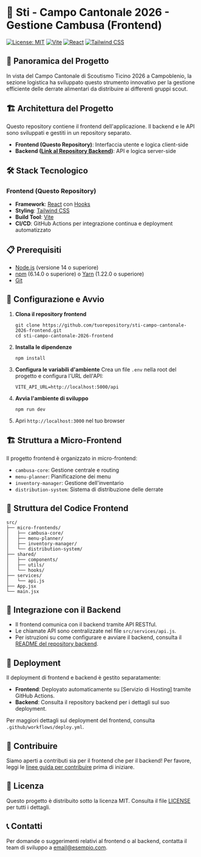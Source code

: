 # 🧮 Sti - Campo Cantonale 2026 - Gestione Cambusa (Frontend)

[![License: MIT](https://img.shields.io/badge/License-MIT-yellow.svg)](https://opensource.org/licenses/MIT)
[![Vite](https://img.shields.io/badge/Vite-5.3.4-646CFF.svg)](https://vitejs.dev/)
[![React](https://img.shields.io/badge/React-18.3.1-blue.svg)](https://reactjs.org/)
[![Tailwind CSS](https://img.shields.io/badge/Tailwind_CSS-3.4.7-38B2AC.svg)](https://tailwindcss.com/)

## 🌟 Panoramica del Progetto
In vista del Campo Cantonale di Scoutismo Ticino 2026 a Campoblenio, la sezione logistica ha sviluppato questo strumento innovativo per la gestione efficiente delle derrate alimentari da distribuire ai differenti gruppi scout.

## 🏗 Architettura del Progetto
Questo repository contiene il frontend dell'applicazione. Il backend e le API sono sviluppati e gestiti in un repository separato.

- **Frontend (Questo Repository)**: Interfaccia utente e logica client-side
- **Backend ([Link al Repository Backend](https://github.com/your-organization/backend-repo))**: API e logica server-side

## 🛠 Stack Tecnologico

### Frontend (Questo Repository)
- **Framework**: [React](https://reactjs.org/) con [Hooks](https://reactjs.org/docs/hooks-intro.html)
- **Styling**: [Tailwind CSS](https://tailwindcss.com/)
- **Build Tool**: [Vite](https://vitejs.dev/)
- **CI/CD**: GitHub Actions per integrazione continua e deployment automatizzato

## 📋 Prerequisiti
- [Node.js](https://nodejs.org/) (versione 14 o superiore)
- [npm](https://www.npmjs.com/) (6.14.0 o superiore) o [Yarn](https://yarnpkg.com/) (1.22.0 o superiore)
- [Git](https://git-scm.com/)

## 🚀 Configurazione e Avvio

1. **Clona il repository frontend**
   ```
   git clone https://github.com/tuorepository/sti-campo-cantonale-2026-frontend.git
   cd sti-campo-cantonale-2026-frontend
   ```

2. **Installa le dipendenze**
   ```
   npm install
   ```

3. **Configura le variabili d'ambiente**
   Crea un file `.env` nella root del progetto e configura l'URL dell'API:
   ```
   VITE_API_URL=http://localhost:5000/api
   ```

4. **Avvia l'ambiente di sviluppo**
   ```
   npm run dev
   ```

5. Apri `http://localhost:3000` nel tuo browser

## 🏗 Struttura a Micro-Frontend
Il progetto frontend è organizzato in micro-frontend:

- `cambusa-core`: Gestione centrale e routing
- `menu-planner`: Pianificazione dei menu
- `inventory-manager`: Gestione dell'inventario
- `distribution-system`: Sistema di distribuzione delle derrate

## 📁 Struttura del Codice Frontend
```
src/
├── micro-frontends/
│   ├── cambusa-core/
│   ├── menu-planner/
│   ├── inventory-manager/
│   └── distribution-system/
├── shared/
│   ├── components/
│   ├── utils/
│   └── hooks/
├── services/
│   └── api.js
├── App.jsx
└── main.jsx
```

## 🔗 Integrazione con il Backend
- Il frontend comunica con il backend tramite API RESTful.
- Le chiamate API sono centralizzate nel file `src/services/api.js`.
- Per istruzioni su come configurare e avviare il backend, consulta il [README del repository backend](https://github.com/your-organization/backend-repo).

## 📢 Deployment
Il deployment di frontend e backend è gestito separatamente:

- **Frontend**: Deployato automaticamente su [Servizio di Hosting] tramite GitHub Actions.
- **Backend**: Consulta il repository backend per i dettagli sul suo deployment.

Per maggiori dettagli sul deployment del frontend, consulta `.github/workflows/deploy.yml`.

## 🤝 Contribuire
Siamo aperti a contributi sia per il frontend che per il backend! Per favore, leggi le [linee guida per contribuire](CONTRIBUTING.md) prima di iniziare.

## 📄 Licenza
Questo progetto è distribuito sotto la licenza MIT. Consulta il file [LICENSE](LICENSE) per tutti i dettagli.

## 📞 Contatti
Per domande o suggerimenti relativi al frontend o al backend, contatta il team di sviluppo a [email@esempio.com](mailto:email@esempio.com).

